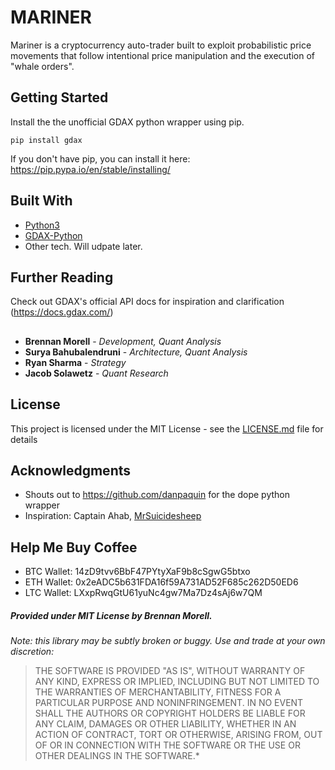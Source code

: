 # MARINER

Mariner is a cryptocurrency auto-trader built to exploit probabilistic price movements that follow intentional price manipulation and the execution of "whale orders".

## Getting Started

Install the the unofficial GDAX python wrapper using pip.

```
pip install gdax
```
If you don't have pip, you can install it here: https://pip.pypa.io/en/stable/installing/

## Built With

* [Python3](https://github.com/python)
* [GDAX-Python](https://github.com/danpaquin/gdax-python)
* Other tech. Will udpate later.

## Further Reading

Check out GDAX's official API docs for inspiration and clarification (https://docs.gdax.com/)

## 

* **Brennan Morell** - *Development, Quant Analysis*
* **Surya Bahubalendruni** - *Architecture, Quant Analysis*
* **Ryan Sharma** - *Strategy*
* **Jacob Solawetz** - *Quant Research*

## License

This project is licensed under the MIT License - see the [LICENSE.md](LICENSE.md) file for details

## Acknowledgments

* Shouts out to https://github.com/danpaquin for the dope python wrapper
* Inspiration: Captain Ahab, [MrSuicidesheep](https://www.youtube.com/watch?v=N2mVfpDHr9k)

## Help Me Buy Coffee
* BTC Wallet: 14zD9tvv6BbF47PYtyXaF9b8cSgwG5btxo
* ETH Wallet: 0x2eADC5b631FDA16f59A731AD52F685c262D50ED6
* LTC Wallet: LXxpRwqGtU61yuNc4gw7Ma7Dz4sAj6w7QM

##### Provided under MIT License by Brennan Morell.
*Note: this library may be subtly broken or buggy. Use and trade at your own discretion:*
> THE SOFTWARE IS PROVIDED "AS IS", WITHOUT WARRANTY OF ANY KIND, EXPRESS OR 
IMPLIED, INCLUDING BUT NOT LIMITED TO THE WARRANTIES OF MERCHANTABILITY, FITNESS 
FOR A PARTICULAR PURPOSE AND NONINFRINGEMENT. IN NO EVENT SHALL THE AUTHORS OR 
COPYRIGHT HOLDERS BE LIABLE FOR ANY CLAIM, DAMAGES OR OTHER LIABILITY, WHETHER 
IN AN ACTION OF CONTRACT, TORT OR OTHERWISE, ARISING FROM, OUT OF OR IN 
CONNECTION WITH THE SOFTWARE OR THE USE OR OTHER DEALINGS IN THE SOFTWARE.*
